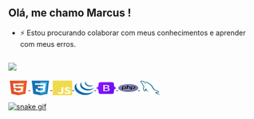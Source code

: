## Olá, me chamo Marcus ! 
- ⚡ Estou procurando colaborar com meus conhecimentos e aprender com meus erros.  


##

<div>
  <a href="https://github.com/MarcusContatoDev">
  <img height="180em" src="https://github-readme-stats.vercel.app/api?username=MarcusContatoDev&show_icons=true&theme=onedark&include_all_commits=true&count_private=true"/>
  
</div>
  
  
  
<div style="display: inline_block"><br>
   <img align="center" alt="Marcus-Html" height="30" width="40" src="https://raw.githubusercontent.com/devicons/devicon/master/icons/html5/html5-original.svg">
   <img align="center" alt="Marcus-css3" height="30" width="40" src="https://raw.githubusercontent.com/devicons/devicon/master/icons/css3/css3-original.svg">
   <img align="center" alt="Marcus-javascript" height="30" width="40" src="https://raw.githubusercontent.com/devicons/devicon/master/icons/javascript/javascript-plain.svg">
   <img align="center" alt="Marcus-jquery" height="30" width="40" src="https://raw.githubusercontent.com/devicons/devicon/master/icons/jquery/jquery-original.svg">
   <img align="center" alt="Marcus-bootstrap" height="30" width="40" src="https://raw.githubusercontent.com/devicons/devicon/master/icons/bootstrap/bootstrap-original.svg">
   <img align="center" alt="Marcus-php" height="30" width="40" src="https://raw.githubusercontent.com/devicons/devicon/master/icons/php/php-original.svg">
   <img align="center" alt="Marcus-mysql" height="30" width="40" src="https://raw.githubusercontent.com/devicons/devicon/master/icons/mysql/mysql-original.svg">
</div>  
  
  
 ![snake gif](https://github.com/MarcusContatoDev/MarcusContatoDev/blob/output/github-contribution-grid-snake.svg)

